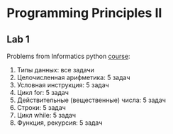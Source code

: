 # Programming Principles II

## Lab 1

Problems from Informatics python [course](https://informatics.mccme.ru/course/view.php?id=156):
1. Типы данных: все задачи
2. Целочисленная арифметика: 5 задач
3. Условная инструкция: 5 задач
4. Цикл for: 5 задач
5. Действительные (вещественные) числа: 5 задач
6. Строки: 5 задач
7. Цикл while: 5 задач
8. Функция, рекурсия: 5 задач